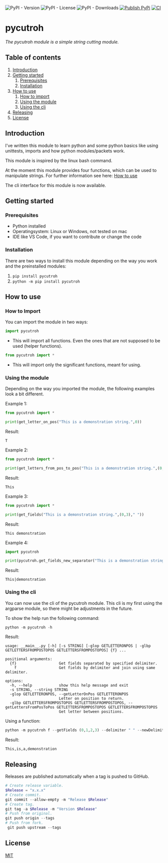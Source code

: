 ![PyPI - Version](https://img.shields.io/pypi/v/pycutroh)
![PyPI - License](https://img.shields.io/pypi/l/pycutroh)
![PyPI - Downloads](https://img.shields.io/pypi/dm/pycutroh)
[![Publish PyPi](https://github.com/IT-Administrators/pycutroh/actions/workflows/release.yml/badge.svg?branch=main)](https://github.com/IT-Administrators/pycutroh/actions/workflows/release.yml)
[![CI](https://github.com/IT-Administrators/pycutroh/actions/workflows/ci.yaml/badge.svg)](https://github.com/IT-Administrators/pycutroh/actions/workflows/ci.yaml)

# pycutroh

_The pycutroh module is a simple string cutting module._

## Table of contents

1. [Introduction](#introduction)
2. [Getting started](#getting-started)
    1. [Prerequisites](#prerequisites)
    2. [Installation](#installation)
3. [How to use](#how-to-use)
    1. [How to import](#how-to-import)
    2. [Using the module](#using-the-module)
    3. [Using the cli](#using-the-cli)
4. [Releasing](#releasing)
5. [License](/LICENSE)

## Introduction

I've written this module to learn python and some python basics like using unittests, imports and how python modules/packets work. 

This module is inspired by the linux bash command.

At the moment this module provides four functions, which can be used to manipulate strings. For further information see here: [How to use](#how-to-use)

The cli interface for this module is now available. 

## Getting started

### Prerequisites

- Python installed
- Operatingsystem: Linux or Windows, not tested on mac
- IDE like VS Code, if you want to contribute or change the code

### Installation

There are two ways to install this module depending on the way you work and the preinstalled modules:

1. ```pip install pycutroh```
2. ```python -m pip install pycutroh```

## How to use

### How to Import

You can import the module in two ways:

```python
import pycutroh
```

- This will import all functions. Even the ones that are not supposed to be used (helper functions).

```python
from pycutroh import *
```

- This will import only the significant functions, meant for using. 

### Using the module

Depending on the way you imported the module, the following examples look a bit different.

Example 1:

```python
from pycutroh import *

print(get_letter_on_pos("This is a demonstration string.",0))
```
Result:
```
T
```

Example 2:

```python
from pycutroh import *

print(get_letters_from_pos_to_pos("This is a demonstration string.",(0,4)))

```
Result:
```
This
```

Example 3:

```python
from pycutroh import *

print(get_fields("This is a demonstration string.",(0,3)," "))

```
Result:
```
This demonstration
```

Example 4:

```python
import pycutroh

print(pycutroh.get_fields_new_separator("This is a demonstration string.",(0,3)," ","|"))
```
Result:
```
This|demonstration
```

### Using the cli

You can now use the cli of the pycutroh module. This cli is my first using the argparse module, so there might be adjustments in the future.

To show the help run the following command:

```python
python -m pycutroh -h
```
Result:
```
usage: __main__.py [-h] [-s STRING] [-glop GETLETTERONPOS | -glbp GETLETTERSFROMPOSTOPOS GETLETTERSFROMPOSTOPOS] {f} ...

positional arguments:
  {f}                   Get fields separated by specified delimiter.
    f                   Get fields by delimiter and join using same delimiter.

options:
  -h, --help            show this help message and exit
  -s STRING, --string STRING
  -glop GETLETTERONPOS, --getLetterOnPos GETLETTERONPOS
                        Letter on position to return.
  -glbp GETLETTERSFROMPOSTOPOS GETLETTERSFROMPOSTOPOS, --getLettersFromPosToPos GETLETTERSFROMPOSTOPOS GETLETTERSFROMPOSTOPOS
                        Get letter between positions.
```

Using a function:

```python
python -m pycutroh f --getFields (0,1,2,3) --delimiter " " --newDelimiter ","
```

Result:
```
This,is,a,demonstration
```

## Releasing

Releases are published automatically when a tag is pushed to GitHub.

```Powershell
# Create release variable.
$Release = "x.x.x"
# Create commit.
git commit --allow-empty -m "Release $Release"
# Create tag.
git tag -a $Release -m "Version $Release"
# Push from original.
git push origin --tags
# Push from fork.
 git push upstream --tags
```

## License

[MIT](/LICENSE)